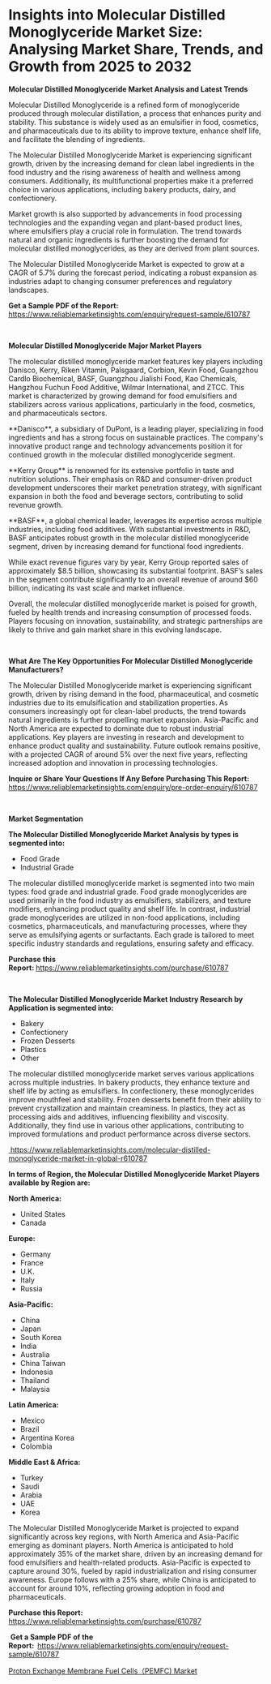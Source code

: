 <p><h1>Insights into Molecular Distilled Monoglyceride Market Size: Analysing Market Share, Trends, and Growth from 2025 to 2032</h1></p><p><strong>Molecular Distilled Monoglyceride Market Analysis and Latest Trends</strong></p>
<p><p>Molecular Distilled Monoglyceride is a refined form of monoglyceride produced through molecular distillation, a process that enhances purity and stability. This substance is widely used as an emulsifier in food, cosmetics, and pharmaceuticals due to its ability to improve texture, enhance shelf life, and facilitate the blending of ingredients.</p><p>The Molecular Distilled Monoglyceride Market is experiencing significant growth, driven by the increasing demand for clean label ingredients in the food industry and the rising awareness of health and wellness among consumers. Additionally, its multifunctional properties make it a preferred choice in various applications, including bakery products, dairy, and confectionery.</p><p>Market growth is also supported by advancements in food processing technologies and the expanding vegan and plant-based product lines, where emulsifiers play a crucial role in formulation. The trend towards natural and organic ingredients is further boosting the demand for molecular distilled monoglycerides, as they are derived from plant sources. </p><p>The Molecular Distilled Monoglyceride Market is expected to grow at a CAGR of 5.7% during the forecast period, indicating a robust expansion as industries adapt to changing consumer preferences and regulatory landscapes.</p></p>
<p><strong>Get a Sample PDF of the Report:&nbsp;</strong> <a href="https://www.reliablemarketinsights.com/enquiry/request-sample/610787?utm_campaign=2943&utm_medium=2&utm_source=Github&utm_content=ia&utm_term=23032025&utm_id=molecular-distilled-monoglyceride">https://www.reliablemarketinsights.com/enquiry/request-sample/610787</a></p>
<p>&nbsp;</p>
<p><strong>Molecular Distilled Monoglyceride Major Market Players</strong></p>
<p><p>The molecular distilled monoglyceride market features key players including Danisco, Kerry, Riken Vitamin, Palsgaard, Corbion, Kevin Food, Guangzhou Cardlo Biochemical, BASF, Guangzhou Jialishi Food, Kao Chemicals, Hangzhou Fuchun Food Additive, Wilmar International, and ZTCC. This market is characterized by growing demand for food emulsifiers and stabilizers across various applications, particularly in the food, cosmetics, and pharmaceuticals sectors.</p><p>**Danisco**, a subsidiary of DuPont, is a leading player, specializing in food ingredients and has a strong focus on sustainable practices. The company's innovative product range and technology advancements position it for continued growth in the molecular distilled monoglyceride segment.</p><p>**Kerry Group** is renowned for its extensive portfolio in taste and nutrition solutions. Their emphasis on R&D and consumer-driven product development underscores their market penetration strategy, with significant expansion in both the food and beverage sectors, contributing to solid revenue growth.</p><p>**BASF**, a global chemical leader, leverages its expertise across multiple industries, including food additives. With substantial investments in R&D, BASF anticipates robust growth in the molecular distilled monoglyceride segment, driven by increasing demand for functional food ingredients.</p><p>While exact revenue figures vary by year, Kerry Group reported sales of approximately $8.5 billion, showcasing its substantial footprint. BASF’s sales in the segment contribute significantly to an overall revenue of around $60 billion, indicating its vast scale and market influence.</p><p>Overall, the molecular distilled monoglyceride market is poised for growth, fueled by health trends and increasing consumption of processed foods. Players focusing on innovation, sustainability, and strategic partnerships are likely to thrive and gain market share in this evolving landscape.</p></p>
<p>&nbsp;</p>
<p><strong>What Are The Key Opportunities For Molecular Distilled Monoglyceride Manufacturers?</strong></p>
<p><p>The Molecular Distilled Monoglyceride market is experiencing significant growth, driven by rising demand in the food, pharmaceutical, and cosmetic industries due to its emulsification and stabilization properties. As consumers increasingly opt for clean-label products, the trend towards natural ingredients is further propelling market expansion. Asia-Pacific and North America are expected to dominate due to robust industrial applications. Key players are investing in research and development to enhance product quality and sustainability. Future outlook remains positive, with a projected CAGR of around 5% over the next five years, reflecting increased adoption and innovation in processing technologies.</p></p>
<p><strong>Inquire or Share Your Questions If Any Before Purchasing This Report:</strong> <a href="https://www.reliablemarketinsights.com/enquiry/pre-order-enquiry/610787?utm_campaign=2943&utm_medium=2&utm_source=Github&utm_content=ia&utm_term=23032025&utm_id=molecular-distilled-monoglyceride">https://www.reliablemarketinsights.com/enquiry/pre-order-enquiry/610787</a></p>
<p>&nbsp;</p>
<p><strong>Market Segmentation</strong></p>
<p><strong>The Molecular Distilled Monoglyceride Market Analysis by types is segmented into:</strong></p>
<p><ul><li>Food Grade</li><li>Industrial Grade</li></ul></p>
<p><p>The molecular distilled monoglyceride market is segmented into two main types: food grade and industrial grade. Food grade monoglycerides are used primarily in the food industry as emulsifiers, stabilizers, and texture modifiers, enhancing product quality and shelf life. In contrast, industrial grade monoglycerides are utilized in non-food applications, including cosmetics, pharmaceuticals, and manufacturing processes, where they serve as emulsifying agents or surfactants. Each grade is tailored to meet specific industry standards and regulations, ensuring safety and efficacy.</p></p>
<p><strong>Purchase this Report:&nbsp;</strong><a href="https://www.reliablemarketinsights.com/purchase/610787?utm_campaign=2943&utm_medium=2&utm_source=Github&utm_content=ia&utm_term=23032025&utm_id=molecular-distilled-monoglyceride">https://www.reliablemarketinsights.com/purchase/610787</a></p>
<p>&nbsp;</p>
<p><strong>The Molecular Distilled Monoglyceride Market Industry Research by Application is segmented into:</strong></p>
<p><ul><li>Bakery</li><li>Confectionery</li><li>Frozen Desserts</li><li>Plastics</li><li>Other</li></ul></p>
<p><p>The molecular distilled monoglyceride market serves various applications across multiple industries. In bakery products, they enhance texture and shelf life by acting as emulsifiers. In confectionery, these monoglycerides improve mouthfeel and stability. Frozen desserts benefit from their ability to prevent crystallization and maintain creaminess. In plastics, they act as processing aids and additives, influencing flexibility and viscosity. Additionally, they find use in various other applications, contributing to improved formulations and product performance across diverse sectors.</p></p>
<p><a href="https://www.reliablemarketinsights.com/molecular-distilled-monoglyceride-market-in-global-r610787?utm_campaign=2943&utm_medium=2&utm_source=Github&utm_content=ia&utm_term=23032025&utm_id=molecular-distilled-monoglyceride">&nbsp;https://www.reliablemarketinsights.com/molecular-distilled-monoglyceride-market-in-global-r610787</a></p>
<p><strong>In terms of Region, the Molecular Distilled Monoglyceride Market Players available by Region are:</strong></p>
<p>
    <p> <strong> North America: </strong>
        <ul>
            <li>United States</li>
            <li>Canada</li>
        </ul>
        </p> 
    <p> <strong> Europe: </strong>
        <ul>
            <li>Germany</li>
            <li>France</li>
            <li>U.K.</li>
            <li>Italy</li>
            <li>Russia</li>
        </ul>
        </p> 
    <p> <strong> Asia-Pacific: </strong>
        <ul>
            <li>China</li>
            <li>Japan</li>
            <li>South Korea</li>
            <li>India</li>
            <li>Australia</li>
            <li>China Taiwan</li>
            <li>Indonesia</li>
            <li>Thailand</li>
            <li>Malaysia</li>
        </ul>
        </p> 
    <p> <strong> Latin America: </strong>
        <ul>
            <li>Mexico</li>
            <li>Brazil</li>
            <li>Argentina Korea</li>
            <li>Colombia</li>
        </ul>
        </p> 
    <p> <strong> Middle East & Africa: </strong>
        <ul>
            <li>Turkey</li>
            <li>Saudi</li>
            <li>Arabia</li>
            <li>UAE</li>
            <li>Korea</li>
        </ul>
    </p>
    </p>
<p><p>The Molecular Distilled Monoglyceride Market is projected to expand significantly across key regions, with North America and Asia-Pacific emerging as dominant players. North America is anticipated to hold approximately 35% of the market share, driven by an increasing demand for food emulsifiers and health-related products. Asia-Pacific is expected to capture around 30%, fueled by rapid industrialization and rising consumer awareness. Europe follows with a 25% share, while China is anticipated to account for around 10%, reflecting growing adoption in food and pharmaceuticals.</p></p>
<p><strong>Purchase this Report: </strong><a href="https://www.reliablemarketinsights.com/purchase/610787?utm_campaign=2943&utm_medium=2&utm_source=Github&utm_content=ia&utm_term=23032025&utm_id=molecular-distilled-monoglyceride">https://www.reliablemarketinsights.com/purchase/610787</a></p>
<p>&nbsp;<strong>Get a Sample PDF of the Report:&nbsp;&nbsp;</strong><a href="https://www.reliablemarketinsights.com/enquiry/request-sample/610787?utm_campaign=2943&utm_medium=2&utm_source=Github&utm_content=ia&utm_term=23032025&utm_id=molecular-distilled-monoglyceride">https://www.reliablemarketinsights.com/enquiry/request-sample/610787</a></p>
<p><strong></strong></p>
<p><p><a href="https://github.com/beroxiluwaya/Market-Research-Report-List-1/blob/main/proton-exchange-membrane-fuel-cellspemfc-market.md?utm_campaign=2943&utm_medium=2&utm_source=Github&utm_content=ia&utm_term=23032025&utm_id=molecular-distilled-monoglyceride">Proton Exchange Membrane Fuel Cells（PEMFC) Market</a></p></p>